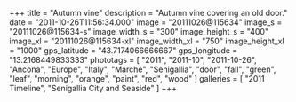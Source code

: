 +++
title = "Autumn vine"
description = "Autumn vine covering an old door."
date = "2011-10-26T11:56:34.000"
image = "20111026@115634"
image_s = "20111026@115634-s"
image_width_s = "300"
image_height_s = "400"
image_xl = "20111026@115634-xl"
image_width_xl = "750"
image_height_xl = "1000"
gps_latitude = "43.7174066666667"
gps_longitude = "13.2168449833333"
phototags = [ "2011", "2011-10", "2011-10-26", "Ancona", "Europe", "Italy", "Marche", "Senigallia", "door", "fall", "green", "leaf", "morning", "orange", "paint", "red", "wood" ]
galleries = [ "2011 Timeline", "Senigallia City and Seaside" ]
+++
